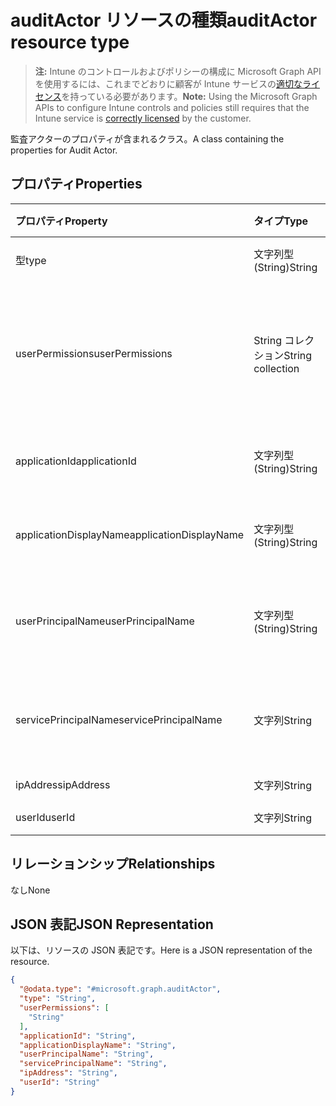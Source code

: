 # <a name="auditactor-resource-type"></a><span data-ttu-id="b06aa-101">auditActor リソースの種類</span><span class="sxs-lookup"><span data-stu-id="b06aa-101">auditActor resource type</span></span>

> <span data-ttu-id="b06aa-102">**注:** Intune のコントロールおよびポリシーの構成に Microsoft Graph API を使用するには、これまでどおりに顧客が Intune サービスの[適切なライセンス](https://go.microsoft.com/fwlink/?linkid=839381)を持っている必要があります。</span><span class="sxs-lookup"><span data-stu-id="b06aa-102">**Note:** Using the Microsoft Graph APIs to configure Intune controls and policies still requires that the Intune service is [correctly licensed](https://go.microsoft.com/fwlink/?linkid=839381) by the customer.</span></span>

<span data-ttu-id="b06aa-103">監査アクターのプロパティが含まれるクラス。</span><span class="sxs-lookup"><span data-stu-id="b06aa-103">A class containing the properties for Audit Actor.</span></span>
## <a name="properties"></a><span data-ttu-id="b06aa-104">プロパティ</span><span class="sxs-lookup"><span data-stu-id="b06aa-104">Properties</span></span>
|<span data-ttu-id="b06aa-105">プロパティ</span><span class="sxs-lookup"><span data-stu-id="b06aa-105">Property</span></span>|<span data-ttu-id="b06aa-106">タイプ</span><span class="sxs-lookup"><span data-stu-id="b06aa-106">Type</span></span>|<span data-ttu-id="b06aa-107">説明</span><span class="sxs-lookup"><span data-stu-id="b06aa-107">Description</span></span>|
|:---|:---|:---|
|<span data-ttu-id="b06aa-108">型</span><span class="sxs-lookup"><span data-stu-id="b06aa-108">type</span></span>|<span data-ttu-id="b06aa-109">文字列型 (String)</span><span class="sxs-lookup"><span data-stu-id="b06aa-109">String</span></span>|<span data-ttu-id="b06aa-110">アクターの種類。</span><span class="sxs-lookup"><span data-stu-id="b06aa-110">Actor Type.</span></span>|
|<span data-ttu-id="b06aa-111">userPermissions</span><span class="sxs-lookup"><span data-stu-id="b06aa-111">userPermissions</span></span>|<span data-ttu-id="b06aa-112">String コレクション</span><span class="sxs-lookup"><span data-stu-id="b06aa-112">String collection</span></span>|<span data-ttu-id="b06aa-113">監査の実行時におけるユーザーのアクセス許可の一覧。</span><span class="sxs-lookup"><span data-stu-id="b06aa-113">List of user permissions when the audit was performed.</span></span>|
|<span data-ttu-id="b06aa-114">applicationId</span><span class="sxs-lookup"><span data-stu-id="b06aa-114">applicationId</span></span>|<span data-ttu-id="b06aa-115">文字列型 (String)</span><span class="sxs-lookup"><span data-stu-id="b06aa-115">String</span></span>|<span data-ttu-id="b06aa-116">AAD アプリケーション ID。</span><span class="sxs-lookup"><span data-stu-id="b06aa-116">AAD Application Id.</span></span>|
|<span data-ttu-id="b06aa-117">applicationDisplayName</span><span class="sxs-lookup"><span data-stu-id="b06aa-117">applicationDisplayName</span></span>|<span data-ttu-id="b06aa-118">文字列型 (String)</span><span class="sxs-lookup"><span data-stu-id="b06aa-118">String</span></span>|<span data-ttu-id="b06aa-119">アプリケーションの名前。</span><span class="sxs-lookup"><span data-stu-id="b06aa-119">Name of the Application.</span></span>|
|<span data-ttu-id="b06aa-120">userPrincipalName</span><span class="sxs-lookup"><span data-stu-id="b06aa-120">userPrincipalName</span></span>|<span data-ttu-id="b06aa-121">文字列型 (String)</span><span class="sxs-lookup"><span data-stu-id="b06aa-121">String</span></span>|<span data-ttu-id="b06aa-122">ユーザー プリンシパル名 (UPN)。</span><span class="sxs-lookup"><span data-stu-id="b06aa-122">User Principal Name (UPN).</span></span>|
|<span data-ttu-id="b06aa-123">servicePrincipalName</span><span class="sxs-lookup"><span data-stu-id="b06aa-123">servicePrincipalName</span></span>|<span data-ttu-id="b06aa-124">文字列</span><span class="sxs-lookup"><span data-stu-id="b06aa-124">String</span></span>|<span data-ttu-id="b06aa-125">サービス プリンシパル名 (SPN)。</span><span class="sxs-lookup"><span data-stu-id="b06aa-125">Service Principal Name (SPN).</span></span>|
|<span data-ttu-id="b06aa-126">ipAddress</span><span class="sxs-lookup"><span data-stu-id="b06aa-126">ipAddress</span></span>|<span data-ttu-id="b06aa-127">文字列</span><span class="sxs-lookup"><span data-stu-id="b06aa-127">String</span></span>|<span data-ttu-id="b06aa-128">IPAddress。</span><span class="sxs-lookup"><span data-stu-id="b06aa-128">IPAddress.</span></span>|
|<span data-ttu-id="b06aa-129">userId</span><span class="sxs-lookup"><span data-stu-id="b06aa-129">userId</span></span>|<span data-ttu-id="b06aa-130">文字列</span><span class="sxs-lookup"><span data-stu-id="b06aa-130">String</span></span>|<span data-ttu-id="b06aa-131">ユーザー ID。</span><span class="sxs-lookup"><span data-stu-id="b06aa-131">User Id.</span></span>|

## <a name="relationships"></a><span data-ttu-id="b06aa-132">リレーションシップ</span><span class="sxs-lookup"><span data-stu-id="b06aa-132">Relationships</span></span>
<span data-ttu-id="b06aa-133">なし</span><span class="sxs-lookup"><span data-stu-id="b06aa-133">None</span></span>
## <a name="json-representation"></a><span data-ttu-id="b06aa-134">JSON 表記</span><span class="sxs-lookup"><span data-stu-id="b06aa-134">JSON Representation</span></span>
<span data-ttu-id="b06aa-135">以下は、リソースの JSON 表記です。</span><span class="sxs-lookup"><span data-stu-id="b06aa-135">Here is a JSON representation of the resource.</span></span>
<!--{
  "blockType": "resource",
  "@odata.type": "microsoft.graph.auditActor"
}-->
``` json
{
  "@odata.type": "#microsoft.graph.auditActor",
  "type": "String",
  "userPermissions": [
    "String"
  ],
  "applicationId": "String",
  "applicationDisplayName": "String",
  "userPrincipalName": "String",
  "servicePrincipalName": "String",
  "ipAddress": "String",
  "userId": "String"
}
```








